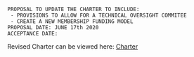 ```
PROPOSAL TO UPDATE THE CHARTER TO INCLUDE:
 - PROVISIONS TO ALLOW FOR A TECHNICAL OVERSIGHT COMMITEE
 - CREATE A NEW MEMBERSHIP FUNDING MODEL
PROPOSAL DATE: JUNE 17th 2020
ACCEPTANCE DATE: 
```

Revised Charter can be viewed here: 
[Charter](https://docs.google.com/document/d/1OvIdmkdLcz38eLq89dwuByzIi19WGMEH-cwo2c_zy6s)
